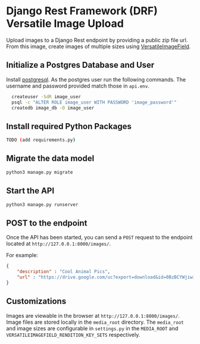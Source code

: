 # Django Rest Framework (DRF) Versatile Image Upload 
Upload images to a Django Rest endpoint by providing a public zip file url. From this image, create images of multiple sizes 
using [VersatileImageField](http://django-versatileimagefield.readthedocs.io/en/latest/overview.html).

## Initialize a Postgres Database and User 
Install [postgresql](https://www.postgresql.org/). As the postgres user run the following commands. The username and password provided match those in `api.env`.
```bash
  createuser -SdR image_user
  psql -c "ALTER ROLE image_user WITH PASSWORD 'image_password'"
  createdb image_db -O image_user
  ```

## Install required Python Packages
```bash
TODO (add requirements.py)
```

## Migrate the data model
```python
python3 manage.py migrate
```

## Start the API
```python
python3 manage.py runserver
```

## POST to the endpoint
Once the API has been started, you can send a `POST` request to the endpoint located at `http://127.0.0.1:8000/images/`.

For example:
```json
{
	"description" : "Cool Animal Pics",
	"url" : "https://drive.google.com/uc?export=download&id=0BzBCYWjiwiObUk9idGNjT3QzQkE"
}
```

## Customizations
Images are viewable in the browser at `http://127.0.0.1:8000/images/`. Image files are stored locally in the `media_root` directory. The `media_root` and image sizes are configurable in `settings.py` in the `MEDIA_ROOT` and `VERSATILEIMAGEFIELD_RENDITION_KEY_SETS` respectively.
